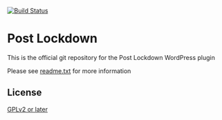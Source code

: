 [![Build Status](https://travis-ci.org/andyexeter/post-lockdown.png)](https://travis-ci.org/andyexeter/post-lockdown)

# Post Lockdown

This is the official git repository for the Post Lockdown WordPress plugin

Please see [readme.txt](readme.txt) for more information

License
------------
[GPLv2 or later](http://www.gnu.org/licenses/gpl-2.0.html)
